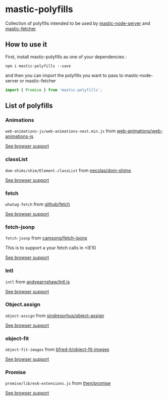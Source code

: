 # mastic-polyfills

Collection of polyfills intended to be used by [mastic-node-server](https://github.com/thibthib/mastic/tree/master/packages/mastic-node-server) and [mastic-fetcher](https://github.com/thibthib/mastic/tree/master/packages/mastic-fetcher)

## How to use it

First, install mastic-polyfills as one of your dependencies :

```
npm i mastic-polyfills --save
```

and then you can import the polyfills you want to pass to mastic-node-server or mastic-fetcher

```js
import { Promise } from 'mastic-polyfills';
```

## List of polyfills

### Animations
`web-animations-js/web-animations-next.min.js` from [web-animations/web-animations-js](https://github.com/web-animations/web-animations-js)

[See browser support](https://github.com/web-animations/web-animations-js/blob/master/docs/support.md#browser-support)
### classList
`dom-shims/shim/Element.classList` from [necolas/dom-shims](https://github.com/necolas/dom-shims)

[See browser support](https://github.com/necolas/dom-shims#browser-support)

### fetch
`whatwg-fetch` from [github/fetch](https://github.com/github/fetch)

[See browser support](https://github.com/github/fetch#browser-support)
### fetch-jsonp
`fetch-jsonp` from [camsong/fetch-jsonp](https://github.com/camsong/fetch-jsonp)

This is to support a your fetch calls in <IE10

[See browser support](https://github.com/camsong/fetch-jsonp#browser-support)
### Intl
`intl` from [andyearnshaw/Intl.js](https://github.com/andyearnshaw/Intl.js)

[See browser support](https://github.com/andyearnshaw/Intl.js#compatibility)

### Object.assign
`object-assign` from [sindresorhus/object-assign](https://github.com/sindresorhus/object-assign)

[See browser support](https://github.com/sindresorhus/object-assign/issues/9)

### object-fit
`object-fit-images` from [bfred-it/object-fit-images](https://github.com/bfred-it/object-fit-images)

[See browser support](https://github.com/bfred-it/object-fit-images#object-fit-images)

### Promise
`promise/lib/es6-extensions.js` from [then/promise](https://github.com/then/promise)

[See browser support](https://github.com/then/promise#installation)
